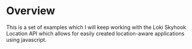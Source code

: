 Overview
========

This is a set of examples which I will keep working with the Loki Skyhook Location API which allows for
easily created location-aware applications using javascript.